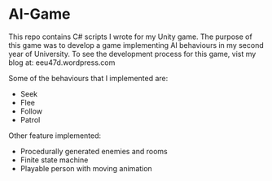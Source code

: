 # AI-Game

This repo contains C# scripts I wrote for my Unity game.
The purpose of this game was to develop a game implementing AI behaviours in my second year of University.
To see the development process for this game, vist my blog at: eeu47d.wordpress.com

Some of the behaviours that I implemented are:  
- Seek
- Flee
- Follow
- Patrol

Other feature implemented:
- Procedurally generated enemies and rooms
- Finite state machine
- Playable person with moving animation

